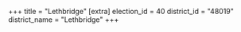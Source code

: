 +++
title = "Lethbridge"
[extra]
election_id = 40
district_id = "48019"
district_name = "Lethbridge"
+++
